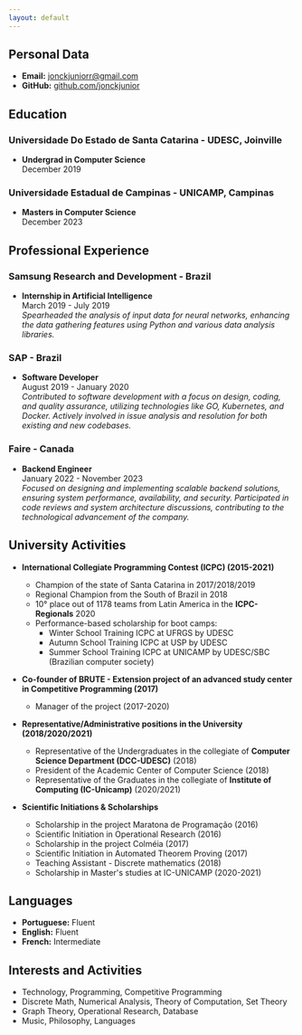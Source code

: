 ```yaml
---
layout: default
---
```


## Personal Data

- **Email:** [jonckjuniorr@gmail.com](mailto:jonckjuniorr@gmail.com)
- **GitHub:** [github.com/jonckjunior](https://github.com/jonckjunior)

## Education

### Universidade Do Estado de Santa Catarina - UDESC, Joinville

- **Undergrad in Computer Science**  
  December 2019

### Universidade Estadual de Campinas - UNICAMP, Campinas

- **Masters in Computer Science**  
  December 2023

## Professional Experience

### Samsung Research and Development - Brazil

- **Internship in Artificial Intelligence**  
  March 2019 - July 2019  
  _Spearheaded the analysis of input data for neural networks, enhancing the data gathering features using Python and various data analysis libraries._

### SAP - Brazil

- **Software Developer**  
  August 2019 - January 2020  
  _Contributed to software development with a focus on design, coding, and quality assurance, utilizing technologies like GO, Kubernetes, and Docker. Actively involved in issue analysis and resolution for both existing and new codebases._

### Faire - Canada

- **Backend Engineer**  
  January 2022 - November 2023  
  _Focused on designing and implementing scalable backend solutions, ensuring system performance, availability, and security. Participated in code reviews and system architecture discussions, contributing to the technological advancement of the company._

## University Activities

- **International Collegiate Programming Contest (ICPC) (2015-2021)**

  - Champion of the state of Santa Catarina in 2017/2018/2019
  - Regional Champion from the South of Brazil in 2018
  - 10° place out of 1178 teams from Latin America in the **ICPC-Regionals** 2020
  - Performance-based scholarship for boot camps:
    - Winter School Training ICPC at UFRGS by UDESC
    - Autumn School Training ICPC at USP by UDESC
    - Summer School Training ICPC at UNICAMP by UDESC/SBC (Brazilian computer society)

- **Co-founder of BRUTE - Extension project of an advanced study center in Competitive Programming (2017)**

  - Manager of the project (2017-2020)

- **Representative/Administrative positions in the University (2018/2020/2021)**

  - Representative of the Undergraduates in the collegiate of **Computer Science Department (DCC-UDESC)** (2018)
  - President of the Academic Center of Computer Science (2018)
  - Representative of the Graduates in the collegiate of **Institute of Computing (IC-Unicamp)** (2020/2021)

- **Scientific Initiations & Scholarships**
  - Scholarship in the project Maratona de Programação (2016)
  - Scientific Initiation in Operational Research (2016)
  - Scholarship in the project Colméia (2017)
  - Scientific Initiation in Automated Theorem Proving (2017)
  - Teaching Assistant - Discrete mathematics (2018)
  - Scholarship in Master's studies at IC-UNICAMP (2020-2021)

## Languages

- **Portuguese:** Fluent
- **English:** Fluent
- **French:** Intermediate

## Interests and Activities

- Technology, Programming, Competitive Programming
- Discrete Math, Numerical Analysis, Theory of Computation, Set Theory
- Graph Theory, Operational Research, Database
- Music, Philosophy, Languages
